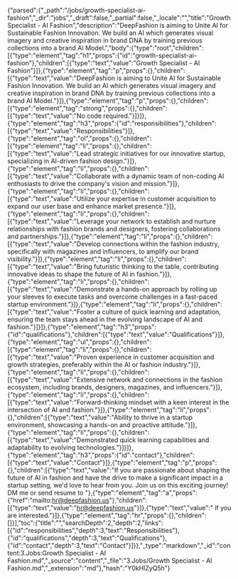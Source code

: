 {"parsed":{"_path":"/jobs/growth-specialist-ai-fashion","_dir":"jobs","_draft":false,"_partial":false,"_locale":"","title":"Growth Specialist - AI Fashion","description":"DeepFashion is aiming to Unite AI for Sustainable Fashion Innovation. We build an AI which generates visual imagery and creative inspiration in brand DNA by training previous collections into a brand AI Model.","body":{"type":"root","children":[{"type":"element","tag":"h1","props":{"id":"growth-specialist-ai-fashion"},"children":[{"type":"text","value":"Growth Specialist - AI Fashion"}]},{"type":"element","tag":"p","props":{},"children":[{"type":"text","value":"DeepFashion is aiming to Unite AI for Sustainable Fashion Innovation. We build an AI which generates visual imagery and creative inspiration in brand DNA by training previous collections into a brand AI Model."}]},{"type":"element","tag":"p","props":{},"children":[{"type":"element","tag":"strong","props":{},"children":[{"type":"text","value":"No code required."}]}]},{"type":"element","tag":"h3","props":{"id":"responsibilities"},"children":[{"type":"text","value":"Responsibilities"}]},{"type":"element","tag":"ol","props":{},"children":[{"type":"element","tag":"li","props":{},"children":[{"type":"text","value":"Lead strategic initiatives for our innovative startup, specializing in AI-driven fashion design."}]},{"type":"element","tag":"li","props":{},"children":[{"type":"text","value":"Collaborate with a dynamic team of non-coding AI enthusiasts to drive the company's vision and mission."}]},{"type":"element","tag":"li","props":{},"children":[{"type":"text","value":"Utilize your expertise in customer acquisition to expand our user base and enhance market presence."}]},{"type":"element","tag":"li","props":{},"children":[{"type":"text","value":"Leverage your network to establish and nurture relationships with fashion brands and designers, fostering collaborations and partnerships."}]},{"type":"element","tag":"li","props":{},"children":[{"type":"text","value":"Develop connections within the fashion industry, specifically with magazines and influencers, to amplify our brand visibility."}]},{"type":"element","tag":"li","props":{},"children":[{"type":"text","value":"Bring futuristic thinking to the table, contributing innovative ideas to shape the future of AI in fashion."}]},{"type":"element","tag":"li","props":{},"children":[{"type":"text","value":"Demonstrate a hands-on approach by rolling up your sleeves to execute tasks and overcome challenges in a fast-paced startup environment."}]},{"type":"element","tag":"li","props":{},"children":[{"type":"text","value":"Foster a culture of quick learning and adaptation, ensuring the team stays ahead in the evolving landscape of AI and fashion."}]}]},{"type":"element","tag":"h3","props":{"id":"qualifications"},"children":[{"type":"text","value":"Qualifications"}]},{"type":"element","tag":"ul","props":{},"children":[{"type":"element","tag":"li","props":{},"children":[{"type":"text","value":"Proven experience in customer acquisition and growth strategies, preferably within the AI or fashion industry."}]},{"type":"element","tag":"li","props":{},"children":[{"type":"text","value":"Extensive network and connections in the fashion ecosystem, including brands, designers, magazines, and influencers."}]},{"type":"element","tag":"li","props":{},"children":[{"type":"text","value":"Forward-thinking mindset with a keen interest in the intersection of AI and fashion."}]},{"type":"element","tag":"li","props":{},"children":[{"type":"text","value":"Ability to thrive in a startup environment, showcasing a hands-on and proactive attitude."}]},{"type":"element","tag":"li","props":{},"children":[{"type":"text","value":"Demonstrated quick learning capabilities and adaptability to evolving technologies."}]}]},{"type":"element","tag":"h3","props":{"id":"contact"},"children":[{"type":"text","value":"Contact"}]},{"type":"element","tag":"p","props":{},"children":[{"type":"text","value":"If you are passionate about shaping the future of AI in fashion and have the drive to make a significant impact in a startup setting, we'd love to hear from you. Join us on this exciting journey! DM me or send resume to "},{"type":"element","tag":"a","props":{"href":"mailto:hr@deepfashion.us"},"children":[{"type":"text","value":"hr@deepfashion.us"}]},{"type":"text","value":" if you are interested."}]},{"type":"element","tag":"hr","props":{},"children":[]}],"toc":{"title":"","searchDepth":2,"depth":2,"links":[{"id":"responsibilities","depth":3,"text":"Responsibilities"},{"id":"qualifications","depth":3,"text":"Qualifications"},{"id":"contact","depth":3,"text":"Contact"}]}},"_type":"markdown","_id":"content:3.Jobs:Growth Specialist - AI Fashion.md","_source":"content","_file":"3.Jobs/Growth Specialist - AI Fashion.md","_extension":"md"},"hash":"Y0kHlZyQ5h"}